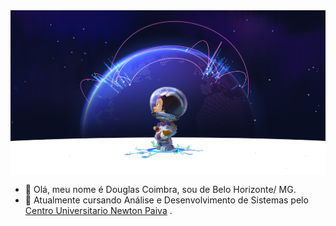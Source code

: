 <div>
<img align="center" alt="90ca25d9-022e-4a73-97df-fcf49082363a" src="https://github.com/DCLaass/DCLaass/blob/main/90ca25d9-022e-4a73-97df-fcf49082363a.png"/>
</div>

- 👋 Olá, meu nome é Douglas Coimbra, sou de Belo Horizonte/ MG. 
- 👀 Atualmente cursando Análise e Desenvolvimento de Sistemas pelo <a href="https://newtonpaiva.br/" target="_blank">Centro Universitario Newton Paiva</a> .


<!---
DCLaass/DCLaass is a ✨ special ✨ repository because its `README.md` (this file) appears on your GitHub profile.
You can click the Preview link to take a look at your changes.
--->
